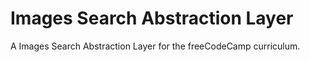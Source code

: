 # Images Search Abstraction Layer

A Images Search Abstraction Layer for the freeCodeCamp curriculum.
